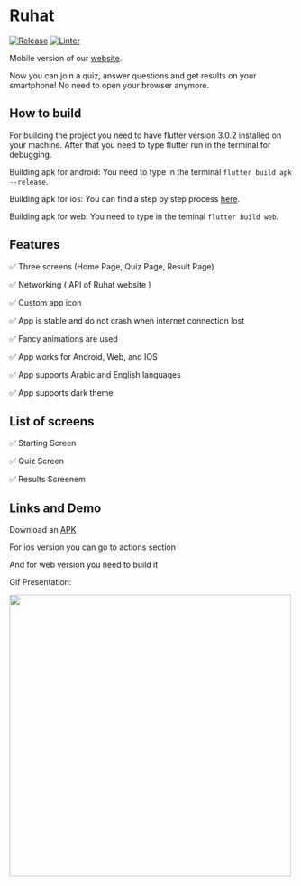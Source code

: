 # Ruhat
[![Release](https://github.com/AhmadAlhussin2/ruhat_mobile/actions/workflows/flutter.yml/badge.svg?branch=main)](https://github.com/AhmadAlhussin2/ruhat_mobile/actions/workflows/flutter.yml)
[![Linter](https://github.com/AhmadAlhussin2/ruhat_mobile/actions/workflows/analyze.yml/badge.svg)](https://github.com/AhmadAlhussin2/ruhat_mobile/actions/workflows/analyze.yml)

Mobile version of our [website](https://daber.space).

Now you can join a quiz, answer questions and get results on your smartphone! No need to open your browser anymore.


## How to build

For building the project you need to have flutter version 3.0.2 installed on your machine. After that you need to type flutter run in the terminal for debugging.

Building apk for android:
You need to type in the terminal `flutter build apk --release`.

Building apk for ios:
You can find a step by step process [here](https://docs.flutter.dev/deployment/ios). 

Building apk for web:
You need to type in the teminal `flutter build web`.


## Features

✅ Three screens (Home Page, Quiz Page, Result Page)

✅ Networking ( API of Ruhat website )

✅ Custom app icon

✅ App is stable and do not crash when internet connection lost

✅ Fancy animations are used

✅ App works for Android, Web, and IOS

✅ App supports Arabic and English languages

✅ App supports dark theme


## List of screens

✅ Starting Screen

✅ Quiz Screen

✅ Results Screenem

## Links and Demo

Download an [APK](https://drive.google.com/file/d/12nbDXD1lBw7G6fZGBdy8sTyVNOuK2lwK/view?usp=sharing)

For ios version you can go to actions section

And for web version you need to build it

Gif Presentation:

<img src ="https://user-images.githubusercontent.com/102483482/178080698-bc0fa8df-3f5c-4328-9397-af4fd8e9edfb.gif" height="500px">

